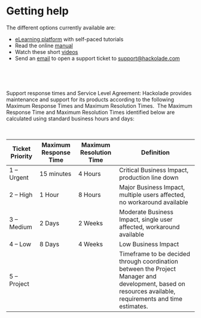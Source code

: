 # Getting help

The different options currently available are:

* [eLearning platform](<https://community.hackolade.com/slides/all>) with self-paced tutorials
* Read the online [manual](<http://hackolade.com/help> "target=\"\_blank\"")&nbsp;
* Watch these short [videos](<http://hackolade.com/videos.html> "target=\"\_blank\"")&nbsp;
* Send an [email](<mailto:support@hackolade.com>) to open a support ticket to support@hackolade.com

&nbsp;

&nbsp;

Support response times and Service Level Agreement: Hackolade provides maintenance and support for its products according to the following Maximum Response Times and Maximum Resolution Times.&nbsp; The Maximum Response Time and Maximum Resolution Times identified below are calculated using standard business hours and days:

&nbsp;

| **Ticket Priority** | **Maximum Response Time** | **Maximum Resolution Time** | **Definition** |
| --- | --- | --- | --- |
| &#49; – Urgent | &#49;5 minutes | &#52; Hours | Critical Business Impact, production line down |
| &#50; – High | &#49; Hour | &#56; Hours | Major Business Impact, multiple users affected, no workaround available |
| &#51; – Medium | &#50; Days | &#50; Weeks | Moderate Business Impact, single user affected, workaround available |
| &#52; – Low | &#56; Days | &#52; Weeks | Low Business Impact |
| &#53; – Project | &nbsp; | &nbsp; | Timeframe to be decided through coordination between the Project Manager and development, based on resources available, requirements and time estimates. |


&nbsp;

